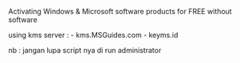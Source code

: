 Activating Windows & Microsoft software products for FREE without software

using kms server : - kms.MSGuides.com
                   - keyms.id

nb : jangan lupa script nya di run administrator
